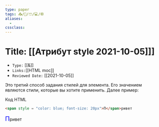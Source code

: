 ```yaml
---
type: paper
tags: 📥️/📜️/🩳/💻/🕸
aliases:
  - 
cssclass: 
---
```




# Title: **[[Атрибут style 2021-10-05]]]**
- `Type:` [[&]]
- `Links:`[[HTML moc]]
- `Reviewed Date:` [[2021-10-05]]


Это третий способ задания стилей для элемента. Его значением являются стили, которые вы хотите применить. Далее пример:

Код HTML

```html
<span style = "color: blue; font-size: 20px">П</span>ривет
```

<span style = "color: blue; font-size: 20px">П</span>ривет